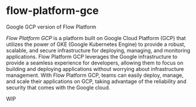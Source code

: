 # flow-platform-gce
Google GCP version of Flow Platform

_Flow Platform GCP_ is a platform built on Google Cloud Platform (GCP) that utilizes the power of GKE (Google Kubernetes Engine) to provide a robust, scalable, and secure infrastructure for deploying, managing, and monitoring applications. Flow Platform GCP leverages the Google infrastructure to provide a seamless experience for developers, allowing them to focus on building and deploying applications without worrying about infrastructure management. With Flow Platform GCP, teams can easily deploy, manage, and scale their applications on GCP, taking advantage of the reliability and security that comes with the Google cloud.

WIP

